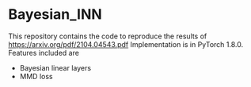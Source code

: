 # Bayesian\_INN
This repository contains the code to reproduce the results of <https://arxiv.org/pdf/2104.04543.pdf>
Implementation is in PyTorch 1.8.0. Features included are
* Bayesian linear layers
* MMD loss
